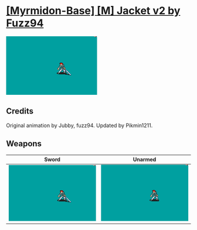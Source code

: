 # [\[Myrmidon-Base\] \[M\] Jacket v2 by Fuzz94](./)

<img src="./1.%20Sword/Sword_000.png" alt="[Myrmidon-Base] [M] Jacket v2 by Fuzz94 standing" />

## Credits

Original animation by Jubby, fuzz94.
Updated by Pikmin1211.

## Weapons


|Sword |Unarmed |
|  :---: | :---: |
| <img alt="Sword animation" src="./1.%20Sword/Sword.gif" /> | <img alt="Unarmed animation" src="./8.%20Unarmed/Unarmed.gif" /> |
